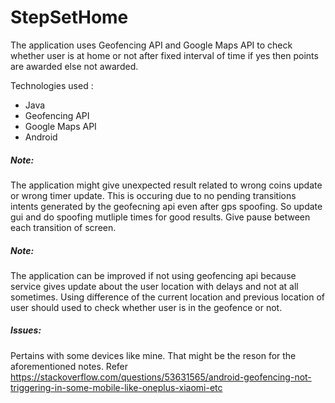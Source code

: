 # StepSetHome

The application uses Geofencing API and Google Maps API to check whether user is at home or not after fixed interval of time if yes then points are awarded else not awarded.

Technologies used :

* Java
* Geofencing API
* Google Maps API
* Android

##### Note: 
The application might give unexpected result related to wrong coins update or wrong timer update. This is occuring due to no pending transitions intents generated by the geofecning api even after gps spoofing. So update gui and do spoofing mutliple times for good results. Give pause between each transition of screen.

##### Note:
The application can be improved if not using geofencing api because service gives update about the user location with delays and not at all sometimes. Using difference of the current location and previous location of user should used to check whether user is in the geofence or not. 

##### Issues:
Pertains with some devices like mine. That might be the reson for the aforementioned notes. Refer https://stackoverflow.com/questions/53631565/android-geofencing-not-triggering-in-some-mobile-like-oneplus-xiaomi-etc
